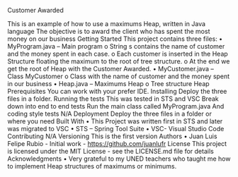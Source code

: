 Customer Awarded

This is an example of how to use a maximums Heap, written in Java language
The objective is to award the client who has spent the most money on our business
Getting Started
This project contains three files:
•	MyProgram.java – Main program
o	String s contains the name of customer and the money spent in each case.
o	Each customer is inserted in the Heap Structure floating the maximum to the root of tree structure.
o	At the end we get the root of Heap with the Customer Awarded.
•	MyCustomer.java – Class MyCustomer 
o	Class with the name of customer and the money spent in our business
•	Heap.java – Maximums Heap
o	Tree structure Heap
Prerequisites
You can work with your prefer IDE. 
Installing
Deploy the three files in a folder.
Running the tests
This was tested in STS and VSC
Break down into end to end tests
Run the main class called MyProgram.java
And coding style tests
N/A
Deployment
Deploy the three files in a folder or where you need
Built With
•	This Project was written first in STS and later was migrated to VSC
•	STS – Spring Tool Suite
•	VSC- Visual Studio Code
Contributing
N/A
Versioning
This is the first version
Authors
•	Juan Luis Felipe Rubio - Initial work - https://github.com/juanlufr
License
This project is licensed under the MIT License - see the LICENSE.md file for details
Acknowledgments
•	Very grateful to my UNED teachers who taught me how to implement Heap structures of maximums or minimums. 


